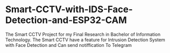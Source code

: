 # Smart-CCTV-with-IDS-Face-Detection-and-ESP32-CAM
The Smart CCTV Project for my Final Research in Bachelor of Information Technology. The Smart CCTV have a feature for Intrusion Detection System with Face Detection and Can send notiffication To Telegram
